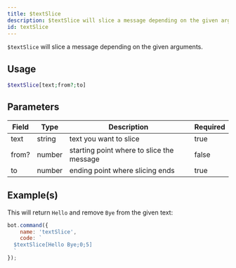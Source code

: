 ```yaml
---
title: $textSlice
description: $textSlice will slice a message depending on the given arguments.
id: textSlice
---
```


`$textSlice` will slice a message depending on the given arguments.

## Usage

```php
$textSlice[text;from?;to]
```

## Parameters

| Field | Type   | Description                               | Required |
|-------|--------|-------------------------------------------|----------|
| text  | string | text you want to slice                    | true     |
| from? | number | starting point where to slice the message | false    |
| to    | number | ending point where slicing ends           | true     |

## Example(s)

This will return `Hello` and remove `Bye` from the given text:

```javascript
bot.command({
    name: 'textSlice',
    code: `
  $textSlice[Hello Bye;0;5]
  `
});
```
